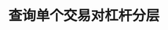 ---
title: 查询单个交易对杠杆分层
position_number: 4
type: get
description: /v1/public/leverage/bracket/detail
parameters:
    -
        name: symbol
        type: string
        mandatory: false
        default: N/A
        description: 交易对
        ranges:
content_markdown: 注：**此方法不需要签名**
left_code_blocks:
    -
        code_block: "public void getKLine() {\r\n\tString text = HttpUtil.get(URL + \"/data/api/v1/getKLine?market=btc_usdt&type=1min&since=0\");\r\n\tSystem.out.println(text);\r\n}"
        title: Java
        language: java
right_code_blocks:
    -
        code_block: "{\n\t\"error\": {\n\t\t\"code\": \"\",\n\t\t\"msg\": \"\"\n\t},\n\t\"msgInfo\": \"\",\n\t\"result\": {\n\t\t\"leverageBrackets\": [\n\t\t\t{\n\t\t\t\t\"bracket\": 0,\n\t\t\t\t\"maintMarginRate\": 0,\n\t\t\t\t\"maxLeverage\": 0,\n\t\t\t\t\"maxNominalValue\": 0,\n\t\t\t\t\"maxStartMarginRate\": 0,\n\t\t\t\t\"minLeverage\": 0,\n\t\t\t\t\"startMarginRate\": 0,\n\t\t\t\t\"symbol\": \"\"\n\t\t\t}\n\t\t],\n\t\t\"symbol\": \"\"\n\t},\n\t\"returnCode\": 0\n}"
        title: Response
        language: json
---